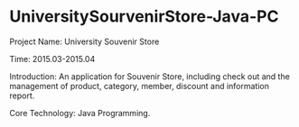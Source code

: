 # UniversitySourvenirStore-Java-PC

Project Name: University Souvenir Store

Time: 2015.03-2015.04

Introduction: An application for Souvenir Store, including check out and the management of product, category, member, discount and information report.

Core Technology: Java Programming.
